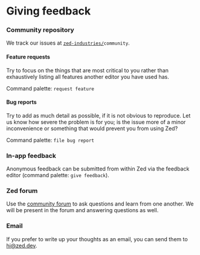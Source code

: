# Giving feedback

### Community repository

We track our issues at [`zed-industries/`](https://github.com/zed-industries/community/issues)`community`.

#### Feature requests

Try to focus on the things that are most critical to you rather than exhaustively listing all features another editor you have used has.

Command palette: `request feature`

#### Bug reports

Try to add as much detail as possible, if it is not obvious to reproduce. Let us know how severe the problem is for you; is the issue more of a minor inconvenience or something that would prevent you from using Zed?

Command palette: `file bug report`

### In-app feedback

Anonymous feedback can be submitted from within Zed via the feedback editor (command palette: `give feedback`).

### Zed forum

Use the [community forum](https://github.com/zed-industries/community/discussions) to ask questions and learn from one another. We will be present in the forum and answering questions as well.

### Email

If you prefer to write up your thoughts as an email, you can send them to [hi@zed.dev](mailto:hi@zed.dev).
